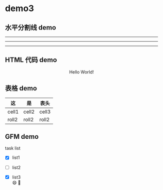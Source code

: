 # demo3
## 水平分割线 demo

---

***

___
## HTML 代码 demo

<p align='center'>Hello World!</p>

## 表格 demo

|这 |是|表头|
|--|--|----|
|cell1|cell2|cell3|
|roll2|roll2|roll2|

## GFM demo
task list
- [x] list1
- [ ] list2
- [x] list3  
  :smile:
  :snake:


